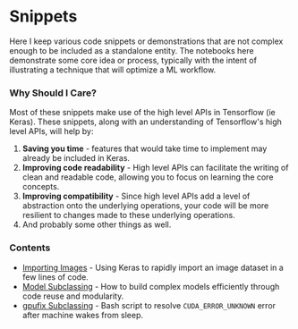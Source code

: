 # Snippets

Here I keep various code snippets or demonstrations that are not
complex enough to be included as a standalone entity. The notebooks
here demonstrate some core idea or process, typically with the intent
of illustrating a technique that will optimize a ML workflow.

### Why Should I Care?

Most of these snippets make use of the high level APIs in Tensorflow
(ie Keras). These snippets, along with an understanding of
Tensorflow's high level APIs, will help by:

1. **Saving you time** - features that would take time to implement may already
be included in Keras.
2. **Improving code readability** - High level APIs can facilitate the writing of clean
and readable code, allowing you to focus on learning the core concepts.
3. **Improving compatibility** - Since high level APIs add a level of abstraction onto the
underlying operations, your code will be more resilient to changes made to these
underlying operations.
4. And probably some other things as well.

### Contents

* [Importing Images](./ImageDataGenerator.ipynb) - Using Keras to
	rapidly import an image dataset in a few lines of code.
* [Model Subclassing](./ModelSubclassing.ipynb) - How to build complex
	models efficiently through code reuse and modularity.
* [gpufix Subclassing](./gpufix) - Bash script to resolve
	`CUDA_ERROR_UNKNOWN` error after machine wakes from sleep.
